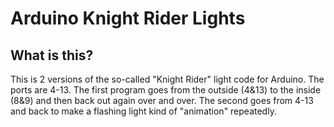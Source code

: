 # Arduino Knight Rider Lights
## What is this?
This is 2 versions of the so-called "Knight Rider" light code for Arduino. The ports are 4-13. The first program goes from the outside (4&13) to the inside (8&9) and then back out again over and over. The second goes from 4-13 and back to make a flashing light kind of "animation" repeatedly.
